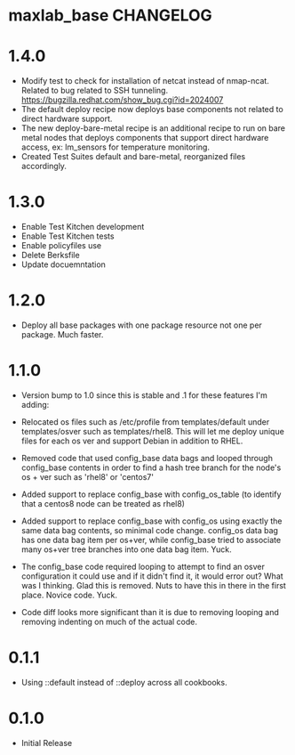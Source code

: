 # maxlab_base CHANGELOG

# 1.4.0

* Modify test to check for installation of netcat instead of nmap-ncat.  Related to bug related to SSH tunneling. https://bugzilla.redhat.com/show_bug.cgi?id=2024007
* The default deploy recipe now deploys base components not related to direct hardware support.
* The new deploy-bare-metal recipe is an additional recipe to run on bare metal nodes that deploys components that support direct hardware access, ex: lm_sensors for temperature monitoring.
* Created Test Suites default and bare-metal, reorganized files accordingly.

# 1.3.0

* Enable Test Kitchen development
* Enable Test Kitchen tests
* Enable policyfiles use
* Delete Berksfile
* Update docuemntation

# 1.2.0

* Deploy all base packages with one package resource not one per package. Much faster.

# 1.1.0

* Version bump to 1.0 since this is stable and .1 for these features I'm adding:

* Relocated os files such as /etc/profile from templates/default under templates/osver such as templates/rhel8.  This will let me deploy unique files for each os ver and support Debian in addition to RHEL.

* Removed code that used config_base data bags and looped through config_base contents in order to find a hash tree branch for the node's os + ver such as 'rhel8' or 'centos7'

* Added support to replace config_base with config_os_table (to identify that a centos8 node can be treated as rhel8)

* Added support to replace config_base with config_os using exactly the same data bag contents, so minimal code change.  config_os data bag has one data bag item per os+ver, while config_base tried to associate many os+ver tree branches into one data bag item. Yuck.

* The config_base code required looping to attempt to find an osver configuration it could use and if it didn't find it, it would error out? What was I thinking. Glad this is removed. Nuts to have this in there in the first place.  Novice code.  Yuck.

* Code diff looks more significant than it is due to removing looping and removing indenting on much of the actual code.

# 0.1.1

* Using ::default instead of ::deploy across all cookbooks.

# 0.1.0

* Initial Release
